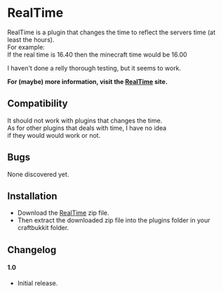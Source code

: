 RealTime
=============

RealTime is a plugin that changes the time to reflect the servers time (at least the hours).  
For example:  
If the real time is 16.40 then the minecraft time would be 16.00

I haven't done a relly thorough testing, but it seems to work.

__For (maybe) more information, visit the [RealTime](http://yurijware.github.com/RealTime) site.__

Compatibility
------------
It should not work with plugins that changes the time.  
As for other plugins that deals with time, I have no idea  
if they would would work or not.  

Bugs
------------
None discovered yet.

Installation
------------
* Download the [RealTime](https://github.com/YurijWare/RealTime/downloads) zip file.
* Then extract the downloaded zip file into the plugins folder in your craftbukkit folder.

Changelog
----------
#### 1.0
* Initial release.



